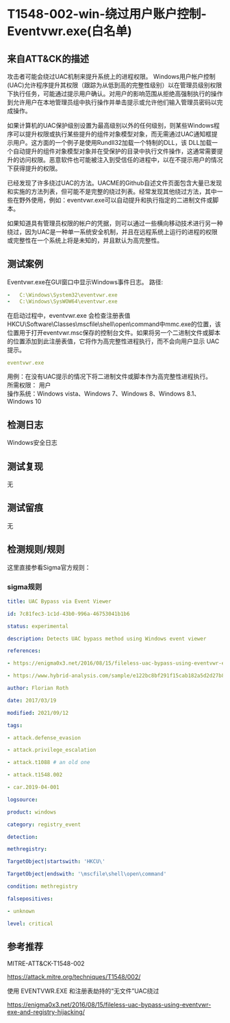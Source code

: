 # T1548-002-win-绕过用户账户控制-Eventvwr.exe(白名单)
## 来自ATT&CK的描述
攻击者可能会绕过UAC机制来提升系统上的进程权限。 Windows用户帐户控制(UAC)允许程序提升其权限（跟踪为从低到高的完整性级别）以在管理员级别权限下执行任务，可能通过提示用户确认。对用户的影响范围从拒绝高强制执行的操作到允许用户在本地管理员组中执行操作并单击提示或允许他们输入管理员密码以完成操作。

如果计算机的UAC保护级别设置为最高级别以外的任何级别，则某些Windows程序可以提升权限或执行某些提升的组件对象模型对象，而无需通过UAC通知框提示用户。这方面的一个例子是使用Rundll32加载一个特制的DLL，该 DLL加载一个自动提升的组件对象模型对象并在受保护的目录中执行文件操作，这通常需要提升的访问权限。恶意软件也可能被注入到受信任的进程中，以在不提示用户的情况下获得提升的权限。

已经发现了许多绕过UAC的方法。UACME的Github自述文件页面包含大量已发现和实施的方法列表，但可能不是完整的绕过列表。经常发现其他绕过方法，其中一些在野外使用，例如：eventvwr.exe可以自动提升和执行指定的二进制文件或脚本。

如果知道具有管理员权限的帐户的凭据，则可以通过一些横向移动技术进行另一种绕过，因为UAC是一种单一系统安全机制，并且在远程系统上运行的进程的权限或完整性在一个系统上将是未知的，并且默认为高完整性。

## 测试案例

Eventvwr.exe在GUI窗口中显示Windows事件日志。
路径:

```yml
-   C:\Windows\System32\eventvwr.exe
-   C:\Windows\SysWOW64\eventvwr.exe
```

在启动过程中，eventvwr.exe 会检查注册表值HKCU\Software\Classes\mscfile\shell\open\command中mmc.exe的位置，该位置用于打开eventvwr.msc保存的控制台文件。如果将另一个二进制文件或脚本的位置添加到此注册表值，它将作为高完整性进程执行，而不会向用户显示 UAC 提示。

```yml
eventvwr.exe
```

用例：在没有UAC提示的情况下将二进制文件或脚本作为高完整性进程执行。  
所需权限： 用户  
操作系统：Windows vista、Windows 7、Windows 8、Windows 8.1、Windows 10

## 检测日志

Windows安全日志

## 测试复现

无

## 测试留痕

无

## 检测规则/规则

这里直接参看Sigma官方规则：

### sigma规则

```yml
title: UAC Bypass via Event Viewer

id: 7c81fec3-1c1d-43b0-996a-46753041b1b6

status: experimental

description: Detects UAC bypass method using Windows event viewer

references:

- https://enigma0x3.net/2016/08/15/fileless-uac-bypass-using-eventvwr-exe-and-registry-hijacking/

- https://www.hybrid-analysis.com/sample/e122bc8bf291f15cab182a5d2d27b8db1e7019e4e96bb5cdbd1dfe7446f3f51f?environmentId=100

author: Florian Roth

date: 2017/03/19

modified: 2021/09/12

tags:

- attack.defense_evasion

- attack.privilege_escalation

- attack.t1088 # an old one

- attack.t1548.002

- car.2019-04-001

logsource:

product: windows

category: registry_event

detection:

methregistry:

TargetObject|startswith: 'HKCU\'

TargetObject|endswith: '\mscfile\shell\open\command'

condition: methregistry

falsepositives:

- unknown

level: critical
```

## 参考推荐

MITRE-ATT&CK-T1548-002

<https://attack.mitre.org/techniques/T1548/002/>

使用 EVENTVWR.EXE 和注册表劫持的“无文件”UAC绕过

<https://enigma0x3.net/2016/08/15/fileless-uac-bypass-using-eventvwr-exe-and-registry-hijacking/>

